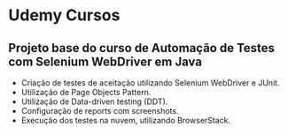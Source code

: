 # Udemy Cursos

## Projeto base do curso de Automação de Testes com Selenium WebDriver em Java


* Criação de testes de aceitação utilizando Selenium WebDriver e JUnit.
* Utilização de Page Objects Pattern.
* Utilização de Data-driven testing (DDT).
* Configuração de reports com screenshots.
* Execução dos testes na nuvem, utilizando BrowserStack.
